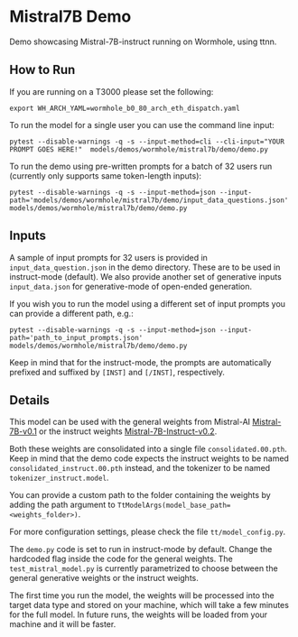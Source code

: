 # Mistral7B Demo

Demo showcasing Mistral-7B-instruct running on Wormhole, using ttnn.

## How to Run

If you are running on a T3000 please set the following:

`export WH_ARCH_YAML=wormhole_b0_80_arch_eth_dispatch.yaml`

To run the model for a single user you can use the command line input:

`pytest --disable-warnings -q -s --input-method=cli --cli-input="YOUR PROMPT GOES HERE!"  models/demos/wormhole/mistral7b/demo/demo.py`

To run the demo using pre-written prompts for a batch of 32 users run (currently only supports same token-length inputs):

`pytest --disable-warnings -q -s --input-method=json --input-path='models/demos/wormhole/mistral7b/demo/input_data_questions.json' models/demos/wormhole/mistral7b/demo/demo.py`


## Inputs

A sample of input prompts for 32 users is provided in `input_data_question.json` in the demo directory. These are to be used in instruct-mode (default).
We also provide another set of generative inputs `input_data.json` for generative-mode of open-ended generation.

If you wish you to run the model using a different set of input prompts you can provide a different path, e.g.:

`pytest --disable-warnings -q -s --input-method=json --input-path='path_to_input_prompts.json' models/demos/wormhole/mistral7b/demo/demo.py`

Keep in mind that for the instruct-mode, the prompts are automatically prefixed and suffixed by `[INST]` and `[/INST]`, respectively.


## Details

This model can be used with the general weights from Mistral-AI [Mistral-7B-v0.1](https://models.mistralcdn.com/mistral-7b-v0-1/mistral-7B-v0.1.tar) or the instruct weights
 [Mistral-7B-Instruct-v0.2](https://models.mistralcdn.com/mistral-7b-v0-2/Mistral-7B-v0.2-Instruct.tar).

Both these weights are consolidated into a single file `consolidated.00.pth`.
Keep in mind that the demo code expects the instruct weights to be named `consolidated_instruct.00.pth` instead, and the tokenizer to be named `tokenizer_instruct.model`.

You can provide a custom path to the folder containing the weights by adding the path argument to `TtModelArgs(model_base_path=<weights_folder>)`.

For more configuration settings, please check the file `tt/model_config.py`.

The `demo.py` code is set to run in instruct-mode by default. Change the hardcoded flag inside the code for the general weights.
The `test_mistral_model.py` is currently parametrized to choose between the general generative weights or the instruct weights.

The first time you run the model, the weights will be processed into the target data type and stored on your machine, which will take a few minutes for the full model. In future runs, the weights will be loaded from your machine and it will be faster.
